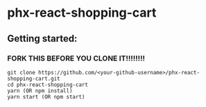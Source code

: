 # phx-react-shopping-cart

## Getting started:

### FORK THIS BEFORE YOU CLONE IT!!!!!!!!

```
git clone https://github.com/<your-github-username>/phx-react-shopping-cart.git
cd phx-react-shopping-cart
yarn (OR npm install)
yarn start (OR npm start)
```
